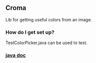 ## Croma #

Lib for getting useful colors from an image.

### How do I get set up? ###

TestColorPicker.java can be used to test.

### [java doc](https://kamalkishor1991.github.com/croma/index.html)

